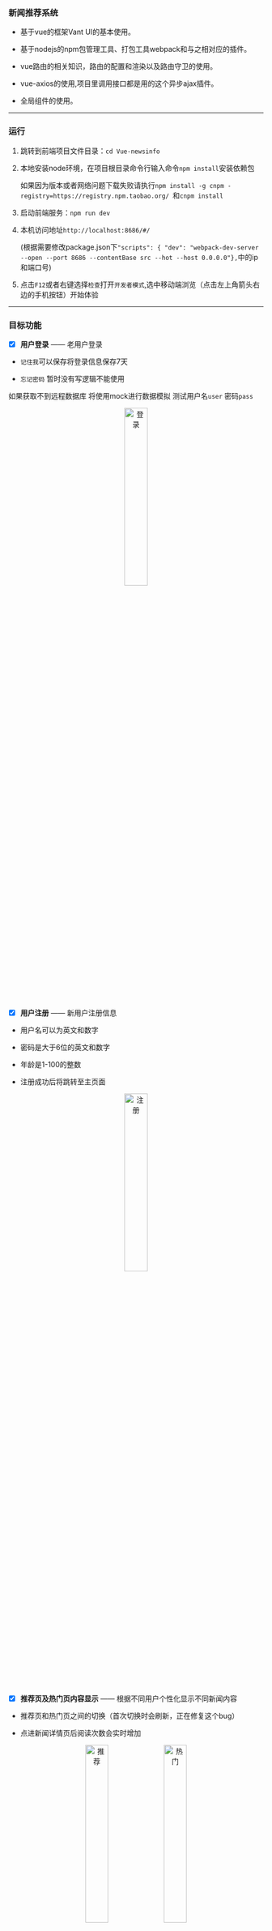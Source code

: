 ### 新闻推荐系统



  + 基于vue的框架Vant UI的基本使用。

  + 基于nodejs的npm包管理工具、打包工具webpack和与之相对应的插件。

  + vue路由的相关知识，路由的配置和渲染以及路由守卫的使用。

  + vue-axios的使用,项目里调用接口都是用的这个异步ajax插件。

  + 全局组件的使用。

---


### 运行

1. 跳转到前端项目文件目录：`cd Vue-newsinfo`

2. 本地安装node环境，在项目根目录命令行输入命令`npm install`安装依赖包
   
   如果因为版本或者网络问题下载失败请执行`npm install -g cnpm -registry=https://registry.npm.taobao.org/
`和`cnpm install`

1. 启动前端服务：`npm run dev`

2. 本机访问地址`http://localhost:8686/#/` 

   (根据需要修改package.json下`"scripts": {
    "dev": "webpack-dev-server --open --port 8686 --contentBase src --hot --host 0.0.0.0"},`中的ip和端口号)

3. 点击`F12`或者右键选择`检查`打开`开发者模式`,选中移动端浏览（点击左上角箭头右边的手机按钮）开始体验

---



### 目标功能
- [X] **用户登录** —— 老用户登录
  
- `记住我`可以保存将登录信息保存7天

- `忘记密码` 暂时没有写逻辑不能使用

如果获取不到远程数据库 将使用mock进行数据模拟
测试用户名`user` 密码`pass`

<div  align="center">    
<img src="https://raw.githubusercontent.com/kenken-xr/image/main/fun-rec-img%E7%99%BB%E5%BD%95.jpg" width = "30%" height = "30%" alt="登录"/>
</div>


- [X] **用户注册** —— 新用户注册信息

- 用户名可以为英文和数字

- 密码是大于6位的英文和数字

- 年龄是1-100的整数

- 注册成功后将跳转至主页面

<div  align="center">    
<img src="https://raw.githubusercontent.com/kenken-xr/image/main/fun-rec-img%E6%B3%A8%E5%86%8C.jpg" width = "30%" height = "30%" alt="注册"/>
</div>


- [X] **推荐页及热门页内容显示** —— 根据不同用户个性化显示不同新闻内容

- 推荐页和热门页之间的切换（首次切换时会刷新，正在修复这个bug） 

- 点进新闻详情页后阅读次数会实时增加

<div  align="center"> 
   <img src="https://raw.githubusercontent.com/kenken-xr/image/main/fun-rec-img%E6%8E%A8%E8%8D%90.jpg" width = "30%" height = "30%" alt="推荐"/>   
   <img src="https://raw.githubusercontent.com/kenken-xr/image/main/fun-rec-img%E7%83%AD%E9%97%A8.jpg" width = "30%" height = "30%" alt="热门"/>  
</div>


- [x] **新闻详情** —— 显示当前新闻的详细信息

- 显示标题、内容等信息

- 底部点击`喜欢`或者`收藏`可以记录将当前用户行为，并在列表页相应增加

<div  align="center">    
<img src="https://raw.githubusercontent.com/kenken-xr/image/main/fun-rec-img%E6%96%B0%E9%97%BB%E8%AF%A6%E6%83%85.jpg" width = "30%" height = "30%" alt="新闻详情"/>
<img src="https://raw.githubusercontent.com/kenken-xr/image/main/fun-rec-img%E6%96%B0%E9%97%BB%E8%AF%A6%E6%83%852.jpg" width = "30%" height = "30%" alt="新闻详情2"/>
</div>

- [X] **个人中心** —— 记录用户的头像和用户名

- 显示头像和登录名（头像暂时统一为DataWhle图标）

- 显示DataWhale相关介绍

<div  align="center">    
<img src="https://raw.githubusercontent.com/kenken-xr/image/main/fun-rec-img%E4%B8%AA%E4%BA%BA%E4%B8%AD%E5%BF%831.jpg" width = "30%" height = "30%" alt="个人中心1"/> 
<img src="https://raw.githubusercontent.com/kenken-xr/image/main/fun-rec-img%E4%B8%AA%E4%BA%BA%E4%B8%AD%E5%BF%832.jpg" width = "30%" height = "30%" alt="个人中心2"/>
</div>




### 项目目录

``` markdown
.
├── package.json  项目配置文件
├── package-lock.json
├── README.md  项目介绍
├── src
│   ├── App.vue  根组件
│   ├── assets  资源目录，这里的资源会被wabpack构建
│   │   ├── css  样式文件
│   │   │   ├── sign.css  登录注册页的样式
│   │   │   └── test.css  顶部导航样式
│   │   ├── js  功能文件
│   │   │   └── cookie.js  定义cookie的相关操作
│   ├── components  组件
│   │   ├── bottomBar.vue  底部导航
│   │   ├── hotLists.vue  热门页
│   │   ├── Myself.vue  个人中心
│   │   ├── NewsInfo.vue  新闻详情页
│   │   ├── recLists.vue  推荐页
│   │   ├── signIn.vue  登录
│   │   └── signUp.vue  注册
│   ├── images  图片
│   │   ├── datawhale.png  DataWhale头像
│   │   ├── dw.png  DataWhale二维码
│   │   └── favicon.ico  浏览器小图标
│   ├── index.html  首页入口文件
│   ├── main.js  入口js文件
│   ├── router.js   配置路由页面跳转
│   └── store.js  状态管理
├── vue.config.js  vue项目的配置文件，专用于vue项目
└── webpack.config.js  webpack的配置文件，所有使用webpack作为打包工具的项目都可以使用
```

---
#### cookie.js

定义cookie的相关操作

定义了`setCookie`,`getCookie`,`clearCookie`三个函数

在用户登录注册时存入cookie

``` javascript
function setCookie(json, days) {
    // 设置过期时间
    let data = new Date(
        new Date().getTime() + days * 24 * 60 * 60 * 1000
    ).toUTCString();

    for (var key in json) {
        document.cookie = key + "=" + json[key] + "; expires=" + data
    }
}
```

获取cookie

``` javascript
function getCookie(name) {
    var arr = document.cookie.match(new RegExp("(^| )" + name + "=([^;]*)(;|$)"));
    if (arr != null) {
        return unescape(arr[2])
    } else {
        return null
    }
}
```

用户退出登录时删除cookie

``` javascript
function clearCookie(name) {
    let json = {};
    json[name] = '';
    setCookie(json, -1)
}
```


#### APP.vue

定义了组件的缓存

从新闻列表跳到详情页，然后返回详情页的时列表不需要刷新，并且滚动条保持在之前的位置,使用keep-alive组件进行状态缓存

被keep-alive包裹住的组件在重新进入时不会刷新,通过设置router中的meta.keepAlive属性值选择需要被缓存的组件

``` javascript
<keep-alive v-if="isLoggedIn">
   <router-view v-if="$route.meta.keepAlive"></router-view>
</keep-alive>
<router-view v-if="!$route.meta.keepAlive||!isLoggedIn"></router-view>
```


#### signIn.vue/signUp.vue

登录注册时将信息存入store

``` javascript
this.$store.state.type = 'signIn'
this.$store.state.user.username = res.username
```

存入cookie值

``` javascript
// checke:true--选中记住我   checke:false--未选中记住我
if(this.checked){
   // 调用setCookie方法，同时传递需要存储的数据，保存天数
   this.cookie.setCookie(loginInfo, 7)
}else{
   this.cookie.setCookie(loginInfo, 1)
}
```

#### recLists.vue/hotLists.vue

获取后端接口数据

``` javascript
getList() {
   var url;
   if(this.$store.state.type == 'signIn'){
      url = '/recsys/rec_list?' + 'user_id=' + this.$store.state.user.username
   }else if(this.$store.state.type == 'signUp'){
      url = '/recsys/rec_list?' + 'user_id=' + this.$store.state.user.username  + '&age=' + this.$store.state.user.age + '&gender=' + this.$store.state.user.gender
   }

   this.axios.get(url).then(res => {
      if (res.data.code === 200) {
      this.$store.state.recList.push(...res.data.data)
      this.vanListLoading = false
      }
   })
},
```

再次进入页面时定位在退出时的位置

``` javascript
// 当组件在 <keep-alive> 内被切换，activated 会被对应执行
// 每次进入该组件时会执行,设置滚动条的位置
activated(){
   document.documentElement.scrollTop = this.scrollTop
},

//在离开该组件时执行，执行完后跳转
// to:要去到的组件  from:离开的组件(本组件)  next():执行的函数，下一步
beforeRouteLeave(to, from, next) {
   // 如果下一个去到的组件是新闻详情页，触发store中的numChange函数，使阅读次数+1
      if(to.name == 'NewsInfo' ){
      this.$store.commit('numChange', {item:'hotList',path:to.path})
   }
   // 存储离开时的滚动条位置
   this.scrollTop = document.documentElement.scrollTop
   // next()必须要写，不写不会发生跳转
   next();
},
```


#### router.js

定义路由相关配置，控制页面跳转

``` javascript
let routerObj = new VueRouter({
   routes: [
      {
         path: '/',
         component: signIn,  // 同步加载组件，加载完成后进入首页
         name: 'signIn',
         meta: {
               keepAlive: false,
         },
      },
      {
         path: '/signUp',
         component: () => import('./components/signUp.vue'),  //异步加载组件，进入组件时再加载提高进入首页时的加载速度
         name: 'signUp',
         meta: {
               keepAlive: false,
         },
      },
})
```

解决跳转相同路由时会报错的问题

``` javascript
const originalPush = VueRouter.prototype.push
VueRouter.prototype.push = function push(location) {
    return originalPush.call(this, location).catch(err => err)
}
```

路由守卫，用户未登录时通过外部链接进入页面会跳转到首页

``` javascript
/*
* beforeEach:从一个页面跳转到另外一个页面时触发
* to:要跳转的页面
* from:从哪个页面出来
* next:决定是否通过
*/

routerObj.beforeEach((to, from, next) => {
   if (cookie.getCookie("openId")) {
      next()
   } else {
      if (to.path == "/") {
         next()
      } if (to.path == '/signUp') {
         next()
      } else {
         next('/')
      }
   }
})
```


#### store.js

管理用户的各种状态


``` javascript
//创建一个 store
export default new Vuex.Store({
   // 添加 state 状态
    state: {
      
    },

    // 更改 store 中的 state 状态
    mutations: {
        //点进新闻详情页时触发，让阅读次数增加
        numChange(state, payload) {
            let reg = /NewsInfo\//
            if(payload.item == 'recList'){
                for (let i = 0; i < state.recList.length; i++) {
                    if (state.recList[i].news_id == payload.path.split(reg)[1]) {
                        state.recList[i].read_num++
                    }
                }
            }else if(payload.item == 'hotList'){
                for (let i = 0; i < state.hotList.length; i++) {
                    if (state.hotList[i].news_id == payload.path.split(reg)[1]) {
                        state.hotList[i].read_num++
                    }
                }
            }
        },

        //点击喜欢或者收藏时触发，让相应次数增加或者减少
        actionChange(state, payload){
            if(payload.type == 'likes'){
                for(let i = 0; i<state.recList.length; i++){
                    if(state.recList[i].news_id == payload.id){
                        state.recList[i].likes = state.recList[i].likes + payload.num
                    }
                }
                for(let i = 0; i<state.hotList.length; i++){
                    if(state.hotList[i].news_id == payload.id){
                        state.hotList[i].likes = state.hotList[i].likes + payload.num
                    }
                }
            }else if(payload.type == 'collections'){
                for(let i = 0; i<state.recList.length; i++){
                    if(state.recList[i].news_id == payload.id){
                        state.recList[i].collections = state.recList[i].collections + payload.num
                    }
                }
                for(let i = 0; i<state.hotList.length; i++){
                    if(state.hotList[i].news_id == payload.id){
                        state.hotList[i].collections = state.hotList[i].collections + payload.num
                    }
                }
            }
            
        }
    },
})
```

**state:**

在store中存储状态，在组件中通过 `this.$store.state.type` 调用

``` javascript
state: {
   type: '',  //signIn,signUp  区分获取接口时的url
   user: {
      username: '',
      age: '',
      gender: ''
   },  //存储用户信息
   recList: [],  //推荐页的新闻列表
   hotList: [],  //热门页的新闻列表
},
```

**mutations:**

更改 store 中的状态,在组件中通过 `this.$store.commit('numChange')`调用

``` javascript
mutations: {
   //点进新闻详情页时触发，让阅读次数增加
   numChange(state, payload) {
      let reg = /NewsInfo\//
      if(payload.item == 'recList'){
            for (let i = 0; i < state.recList.length; i++) {
               if (state.recList[i].news_id == payload.path.split(reg)[1]) {
                  state.recList[i].read_num++
               }
            }
      }else if(payload.item == 'hotList'){
            for (let i = 0; i < state.hotList.length; i++) {
               if (state.hotList[i].news_id == payload.path.split(reg)[1]) {
                  state.hotList[i].read_num++
               }
            }
      }
   },

   //点击喜欢或者收藏时触发，让相应次数增加或者减少
   actionChange(state, payload){
      if(payload.type == 'likes'){
            for(let i = 0; i<state.recList.length; i++){
               if(state.recList[i].news_id == payload.id){
                  state.recList[i].likes = state.recList[i].likes + payload.num
               }
            }
            for(let i = 0; i<state.hotList.length; i++){
               if(state.hotList[i].news_id == payload.id){
                  state.hotList[i].likes = state.hotList[i].likes + payload.num
               }
            }
      }else if(payload.type == 'collections'){
            for(let i = 0; i<state.recList.length; i++){
               if(state.recList[i].news_id == payload.id){
                  state.recList[i].collections = state.recList[i].collections + payload.num
               }
            }
            for(let i = 0; i<state.hotList.length; i++){
               if(state.hotList[i].news_id == payload.id){
                  state.hotList[i].collections = state.hotList[i].collections + payload.num
               }
            }
      }
      
   }
},
```






#### NewsInfo.vue

发送action请求

``` javascript
sendInfo() {
   // 阅读
   var val = {
      user_name: this.$store.state.user.username,
      news_id: this.id,
      action_time: Date.now(),
      action_type: 'read',
   }

   // 喜欢
   var val = {
      user_name: this.$store.state.user.username,
      news_id: this.id,
      action_time: Date.now(),
      action_type: `likes:${this.islike}`,
   }

   // 收藏
   var val = {
      user_name: this.$store.state.user.username,
      news_id: this.id,
      action_time: Date.now(),
      action_type: `collections:${this.iscollection}`,
   }

   // 发送对应请求
   this.axios.post("/recsys/action", val).then(resource => {
      if (resource.status === 200) {} else {
         Toast('加载数据失败')
      }
   })
},
```

#### Myself.vue

退出登录时删除该用户相关信息

``` javascript
quit() {
   // 清空该用户的新闻列表
   this.$store.state.recList = [];
   this.$store.state.hotList = [];

   /*删除cookie*/
   this.cookie.clearCookie('LoginName')
   this.cookie.clearCookie('openId')

   // 跳转到登录页
   this.$router.push('/signIn')
}
```

进入页面时保持滚动条在顶部

``` javascript
// 在进入该组件时触发，执行完后进入组件
// 设置滚动条保持在顶部
beforeRouteEnter(to, from, next){
   document.documentElement.scrollTop = 0
   next()
},
```
